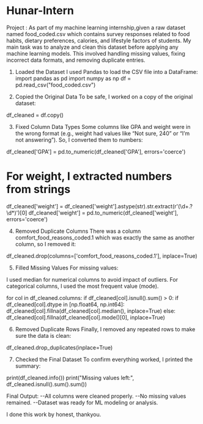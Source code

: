 # Hunar-Intern
Project :
As part of my machine learning internship,given a raw dataset named food_coded.csv which contains survey responses related to food habits, dietary preferences, calories, and lifestyle factors of students.
My main task was to analyze and clean this dataset before applying any machine learning models. This involved handling missing values, fixing incorrect data formats, and removing duplicate entries.

1. Loaded the Dataset
I used Pandas to load the CSV file into a DataFrame:
import pandas as pd
import numpy as np
df = pd.read_csv("food_coded.csv")

3. Copied the Original Data
To be safe, I worked on a copy of the original dataset:

df_cleaned = df.copy()

3. Fixed Column Data Types
Some columns like GPA and weight were in the wrong format (e.g., weight had values like “Not sure, 240” or “I’m not answering”). So, I converted them to numbers:

df_cleaned['GPA'] = pd.to_numeric(df_cleaned['GPA'], errors='coerce')

# For weight, I extracted numbers from strings
df_cleaned['weight'] = df_cleaned['weight'].astype(str).str.extract(r'(\d+\.?\d*)')[0]
df_cleaned['weight'] = pd.to_numeric(df_cleaned['weight'], errors='coerce')

4. Removed Duplicate Columns
There was a column comfort_food_reasons_coded.1 which was exactly the same as another column, so I removed it:

df_cleaned.drop(columns=['comfort_food_reasons_coded.1'], inplace=True)

5. Filled Missing Values
For missing values:

I used median for numerical columns to avoid impact of outliers.
For categorical columns, I used the most frequent value (mode).

for col in df_cleaned.columns:
    if df_cleaned[col].isnull().sum() > 0:
        if df_cleaned[col].dtype in [np.float64, np.int64]:
            df_cleaned[col].fillna(df_cleaned[col].median(), inplace=True)
        else:
            df_cleaned[col].fillna(df_cleaned[col].mode()[0], inplace=True)
            
6. Removed Duplicate Rows
Finally, I removed any repeated rows to make sure the data is clean:

df_cleaned.drop_duplicates(inplace=True)

7. Checked the Final Dataset
To confirm everything worked, I printed the summary:

print(df_cleaned.info())
print("Missing values left:", df_cleaned.isnull().sum().sum())

Final Output:
--All columns were cleaned properly.
--No missing values remained.
--Dataset was ready for ML modeling or analysis.

I done this work by honest, thankyou.
